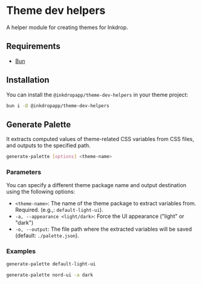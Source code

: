 # Theme dev helpers

A helper module for creating themes for Inkdrop.

## Requirements

- [Bun](https://bun.sh/)

## Installation

You can install the `@inkdropapp/theme-dev-helpers` in your theme project:

```bash
bun i -D @inkdropapp/theme-dev-helpers
```

## Generate Palette

It extracts computed values of theme-related CSS variables from CSS files, and outputs to the specified path.

```sh
generate-palette [options] <theme-name>
```

### Parameters

You can specify a different theme package name and output destination using the following options:

- `<theme-name>`: The name of the theme package to extract variables from. Required. (e.g.,: `default-light-ui`).
- `-a, --appearance <light/dark>`: Force the UI appearance ("light" or "dark")
- `-o, --output`: The file path where the extracted variables will be saved (default: `./palette.json`).

### Examples

```sh
generate-palette default-light-ui
```

```sh
generate-palette nord-ui -a dark
```
